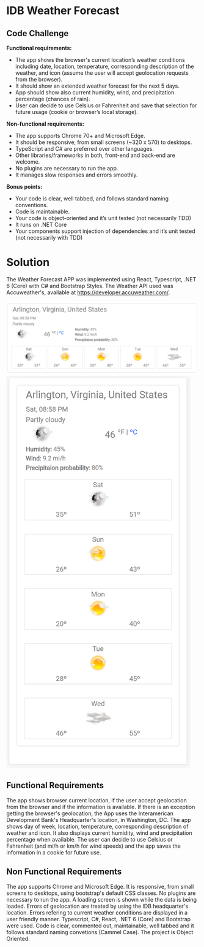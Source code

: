 # IDB Weather Forecast
## Code Challenge


**Functional requirements:**

- The app shows the browser's current location’s weather conditions including date, location, temperature, corresponding description of the weather, and icon (assume the user will accept geolocation requests from the browser).
- It should show an extended weather forecast for the next 5 days.
- App should show also current humidity, wind, and precipitation percentage (chances of rain).
- User can decide to use Celsius or Fahrenheit and save that selection for future usage (cookie or browser’s local storage).
 

**Non-functional requirements:**
 

- The app supports Chrome 70+ and Microsoft Edge.
- It should be responsive, from small screens (~320 x 570) to desktops.
- TypeScript and C# are preferred over other languages.
- Other libraries/frameworks in both, front-end and back-end are welcome.
- No plugins are necessary to run the app.
- It manages slow responses and errors smoothly.

**Bonus points:**

- Your code is clear, well tabbed, and follows standard naming conventions.
- Code is maintainable.
- Your code is object-oriented and it’s unit tested (not necessarily TDD)
- It runs on .NET Core
- Your components support injection of dependencies and it’s unit tested (not necessarily with TDD)

# Solution
The Weather Forecast APP was implemented using React, Typescript, .NET 6 (Core) with C# and Bootstrap Styles. 
The Weather API used was Accuweather's, available at https://developer.accuweather.com/.


![Desktop](/desktop.png)
![Mobile](/mobile.png)

## Functional Requirements
The app shows browser current location, if the user accept geolocation from the browser and if the information is available. If there is an exception getting the browser's geolocation, the App uses the Interamerican Development Bank's Headquarter's location, in Washington, DC.
The app shows day of week, location, temperature, corresponding description of weather and icon.
It also displays current humidity, wind and precipitation percentage when available.
The user can decide to use Celsius or Fahrenheit (and mi/h or km/h for wind speeds) and the app saves the information in a cookie for future use.

## Non Functional Requirements
The app supports Chrome and Microsoft Edge.
It is responsive, from small screens to desktops, using bootstrap's default CSS classes.
No plugins are necessary to run the app.
A loading screen is shown while the data is being loaded.
Errors of geolocation are treated by using the IDB headquarter's location.
Errors refering to current weather conditions are displayed in a user friendly manner.
Typescript, C#, React, .NET 6 (Core) and Bootstrap were used.
Code is clear, commented out, maintainable, well tabbed and it follows standard naming convetions (Cammel Case).
The project is Object Oriented.





